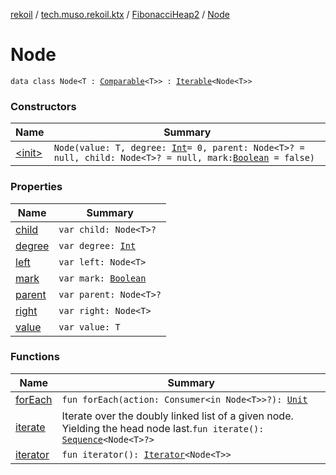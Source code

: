 [rekoil](../../../index.md) / [tech.muso.rekoil.ktx](../../index.md) / [FibonacciHeap2](../index.md) / [Node](./index.md)

# Node

`data class Node<T : `[`Comparable`](https://kotlinlang.org/api/latest/jvm/stdlib/kotlin/-comparable/index.html)`<T>> : `[`Iterable`](https://kotlinlang.org/api/latest/jvm/stdlib/kotlin.collections/-iterable/index.html)`<Node<T>>`

### Constructors

| Name | Summary |
|---|---|
| [&lt;init&gt;](-init-.md) | `Node(value: T, degree: `[`Int`](https://kotlinlang.org/api/latest/jvm/stdlib/kotlin/-int/index.html)` = 0, parent: Node<T>? = null, child: Node<T>? = null, mark: `[`Boolean`](https://kotlinlang.org/api/latest/jvm/stdlib/kotlin/-boolean/index.html)` = false)` |

### Properties

| Name | Summary |
|---|---|
| [child](child.md) | `var child: Node<T>?` |
| [degree](degree.md) | `var degree: `[`Int`](https://kotlinlang.org/api/latest/jvm/stdlib/kotlin/-int/index.html) |
| [left](left.md) | `var left: Node<T>` |
| [mark](mark.md) | `var mark: `[`Boolean`](https://kotlinlang.org/api/latest/jvm/stdlib/kotlin/-boolean/index.html) |
| [parent](parent.md) | `var parent: Node<T>?` |
| [right](right.md) | `var right: Node<T>` |
| [value](value.md) | `var value: T` |

### Functions

| Name | Summary |
|---|---|
| [forEach](for-each.md) | `fun forEach(action: Consumer<in Node<T>>?): `[`Unit`](https://kotlinlang.org/api/latest/jvm/stdlib/kotlin/-unit/index.html) |
| [iterate](iterate.md) | Iterate over the doubly linked list of a given node. Yielding the head node last.`fun iterate(): `[`Sequence`](https://kotlinlang.org/api/latest/jvm/stdlib/kotlin.sequences/-sequence/index.html)`<Node<T>?>` |
| [iterator](iterator.md) | `fun iterator(): `[`Iterator`](https://kotlinlang.org/api/latest/jvm/stdlib/kotlin.collections/-iterator/index.html)`<Node<T>>` |
